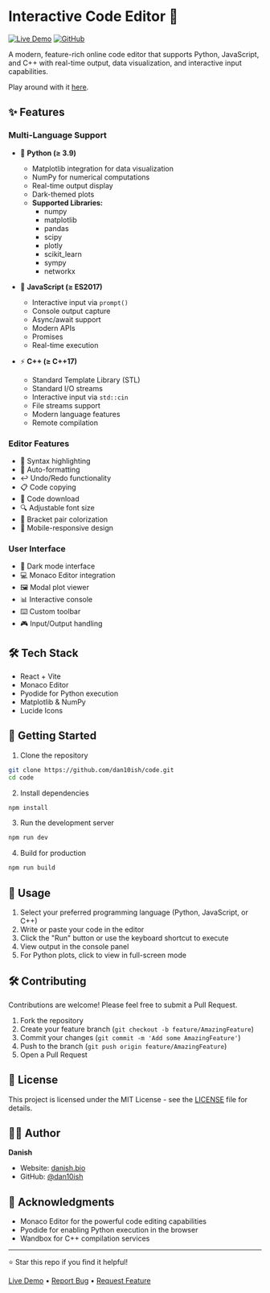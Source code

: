 # Interactive Code Editor 🚀

[![Live Demo](https://img.shields.io/badge/Live-Demo-brightgreen)](https://code.danish.bio)
[![GitHub](https://img.shields.io/badge/GitHub-Repository-blue)](https://github.com/dan10ish/code)

A modern, feature-rich online code editor that supports Python, JavaScript, and C++ with real-time output, data visualization, and interactive input capabilities.

Play around with it [here](https://code.danish.bio).

## ✨ Features

### Multi-Language Support

- 🐍 **Python (≥ 3.9)**

  - Matplotlib integration for data visualization
  - NumPy for numerical computations
  - Real-time output display
  - Dark-themed plots
  - **Supported Libraries:**
    - numpy
    - matplotlib
    - pandas
    - scipy
    - plotly
    - scikit_learn
    - sympy
    - networkx

- 📜 **JavaScript (≥ ES2017)**

  - Interactive input via `prompt()`
  - Console output capture
  - Async/await support
  - Modern APIs
  - Promises
  - Real-time execution

- ⚡ **C++ (≥ C++17)**
  - Standard Template Library (STL)
  - Standard I/O streams
  - Interactive input via `std::cin`
  - File streams support
  - Modern language features
  - Remote compilation

### Editor Features

- 🎨 Syntax highlighting
- 📏 Auto-formatting
- ↩️ Undo/Redo functionality
- 📋 Code copying
- 💾 Code download
- 🔍 Adjustable font size
- 🎯 Bracket pair colorization
- 📱 Mobile-responsive design

### User Interface

- 🌙 Dark mode interface
- 💻 Monaco Editor integration
- 🖼️ Modal plot viewer
- 📊 Interactive console
- ⌨️ Custom toolbar
- 🎮 Input/Output handling

## 🛠️ Tech Stack

- React + Vite
- Monaco Editor
- Pyodide for Python execution
- Matplotlib & NumPy
- Lucide Icons

## 🚀 Getting Started

1. Clone the repository

```bash
git clone https://github.com/dan10ish/code.git
cd code
```

2. Install dependencies

```bash
npm install
```

3. Run the development server

```bash
npm run dev
```

4. Build for production

```bash
npm run build
```

## 🌟 Usage

1. Select your preferred programming language (Python, JavaScript, or C++)
2. Write or paste your code in the editor
3. Click the "Run" button or use the keyboard shortcut to execute
4. View output in the console panel
5. For Python plots, click to view in full-screen mode

## 🛠️ Contributing

Contributions are welcome! Please feel free to submit a Pull Request.

1. Fork the repository
2. Create your feature branch (`git checkout -b feature/AmazingFeature`)
3. Commit your changes (`git commit -m 'Add some AmazingFeature'`)
4. Push to the branch (`git push origin feature/AmazingFeature`)
5. Open a Pull Request

## 📝 License

This project is licensed under the MIT License - see the [LICENSE](LICENSE) file for details.

## 👨‍💻 Author

**Danish**

- Website: [danish.bio](https://danish.bio)
- GitHub: [@dan10ish](https://github.com/dan10ish)

## 🤝 Acknowledgments

- Monaco Editor for the powerful code editing capabilities
- Pyodide for enabling Python execution in the browser
- Wandbox for C++ compilation services

---

⭐️ Star this repo if you find it helpful!

[Live Demo](https://code.danish.bio) • [Report Bug](https://github.com/dan10ish/code/issues) • [Request Feature](https://github.com/dan10ish/code/issues)
